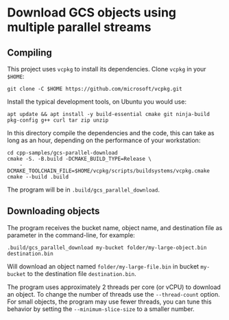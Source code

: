# Download GCS objects using multiple parallel streams

## Compiling

This project uses `vcpkg` to install its dependencies. Clone `vcpkg` in your `$HOME`:

```shell
git clone -C $HOME https://github.com/microsoft/vcpkg.git
```

Install the typical development tools, on Ubuntu you would use:

```shell
apt update && apt install -y build-essential cmake git ninja-build pkg-config g++ curl tar zip unzip
```

In this directory compile the dependencies and the code, this can take as long as an hour, depending on the performance
of your workstation:

```shell
cd cpp-samples/gcs-parallel-download
cmake -S. -B.build -DCMAKE_BUILD_TYPE=Release \
    -DCMAKE_TOOLCHAIN_FILE=$HOME/vcpkg/scripts/buildsystems/vcpkg.cmake
cmake --build .build
```

The program will be in `.build/gcs_parallel_download`.

## Downloading objects

The program receives the bucket name, object name, and destination file as parameter in the command-line, for example:

```shell
.build/gcs_parallel_download my-bucket folder/my-large-object.bin destination.bin
```

Will download an object named `folder/my-large-file.bin` in bucket `my-bucket` to the destination file
`destination.bin`.

The program uses approximately 2 threads per core (or vCPU) to download an object. To change the number of threads use
the `--thread-count` option. For small objects, the program may use fewer threads, you can tune this behavior by setting
the `--minimum-slice-size` to a smaller number.
